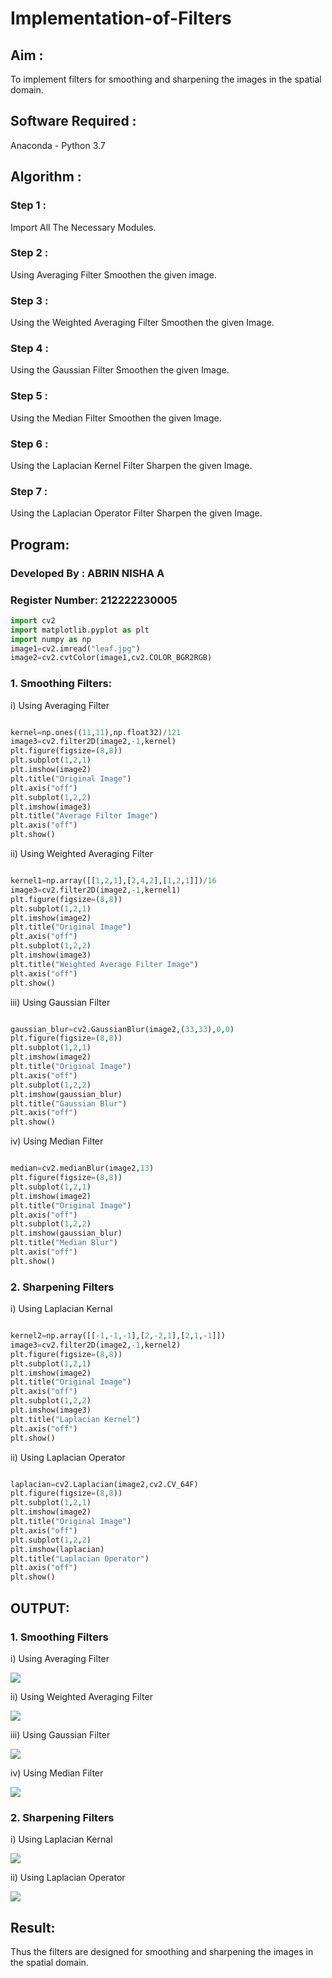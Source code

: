# Implementation-of-Filters

## Aim :

To implement filters for smoothing and sharpening the images in the spatial domain.

## Software Required :

Anaconda - Python 3.7

## Algorithm :

### Step 1 :

Import All The Necessary Modules.

### Step 2 :

Using Averaging Filter Smoothen the given image.

### Step 3 :

Using the Weighted Averaging Filter Smoothen the given Image.

### Step 4 :

Using the Gaussian Filter Smoothen the given Image.

### Step 5 :

Using the Median Filter Smoothen the given Image.

### Step 6 :

Using the Laplacian Kernel Filter Sharpen the given Image.

### Step 7 :

Using the Laplacian Operator Filter Sharpen the given Image.

## Program:

### Developed By   : ABRIN NISHA A
### Register Number: 212222230005

```python
import cv2
import matplotlib.pyplot as plt
import numpy as np
image1=cv2.imread("leaf.jpg")
image2=cv2.cvtColor(image1,cv2.COLOR_BGR2RGB)
```


### 1. Smoothing Filters:

i) Using Averaging Filter
```Python

kernel=np.ones((11,11),np.float32)/121
image3=cv2.filter2D(image2,-1,kernel)
plt.figure(figsize=(8,8))
plt.subplot(1,2,1)
plt.imshow(image2)
plt.title("Original Image")
plt.axis("off")
plt.subplot(1,2,2)
plt.imshow(image3)
plt.title("Average Filter Image")
plt.axis("off")
plt.show()
```
ii) Using Weighted Averaging Filter
```Python

kernel1=np.array([[1,2,1],[2,4,2],[1,2,1]])/16
image3=cv2.filter2D(image2,-1,kernel1)
plt.figure(figsize=(8,8))
plt.subplot(1,2,1)
plt.imshow(image2)
plt.title("Original Image")
plt.axis("off")
plt.subplot(1,2,2)
plt.imshow(image3)
plt.title("Weighted Average Filter Image")
plt.axis("off")
plt.show()
```
iii) Using Gaussian Filter
```Python

gaussian_blur=cv2.GaussianBlur(image2,(33,33),0,0)
plt.figure(figsize=(8,8))
plt.subplot(1,2,1)
plt.imshow(image2)
plt.title("Original Image")
plt.axis("off")
plt.subplot(1,2,2)
plt.imshow(gaussian_blur)
plt.title("Gaussian Blur")
plt.axis("off")
plt.show()
```

iv) Using Median Filter
```Python

median=cv2.medianBlur(image2,13)
plt.figure(figsize=(8,8))
plt.subplot(1,2,1)
plt.imshow(image2)
plt.title("Original Image")
plt.axis("off")
plt.subplot(1,2,2)
plt.imshow(gaussian_blur)
plt.title("Median Blur")
plt.axis("off")
plt.show()
```

### 2. Sharpening Filters
i) Using Laplacian Kernal
```Python

kernel2=np.array([[-1,-1,-1],[2,-2,1],[2,1,-1]])
image3=cv2.filter2D(image2,-1,kernel2)
plt.figure(figsize=(8,8))
plt.subplot(1,2,1)
plt.imshow(image2)
plt.title("Original Image")
plt.axis("off")
plt.subplot(1,2,2)
plt.imshow(image3)
plt.title("Laplacian Kernel")
plt.axis("off")
plt.show()
```
ii) Using Laplacian Operator
```Python

laplacian=cv2.Laplacian(image2,cv2.CV_64F)
plt.figure(figsize=(8,8))
plt.subplot(1,2,1)
plt.imshow(image2)
plt.title("Original Image")
plt.axis("off")
plt.subplot(1,2,2)
plt.imshow(laplacian)
plt.title("Laplacian Operator")
plt.axis("off")
plt.show()
```

## OUTPUT:

### 1. Smoothing Filters


i) Using Averaging Filter

![](o1.png)


ii) Using Weighted Averaging Filter

![](o2.png)

iii) Using Gaussian Filter

![](o3.png)

iv) Using Median Filter

![](o4.png)

### 2. Sharpening Filters


i) Using Laplacian Kernal

![](o5.png)

ii) Using Laplacian Operator

![](o6.png)

## Result:


Thus the filters are designed for smoothing and sharpening the images in the spatial domain.
